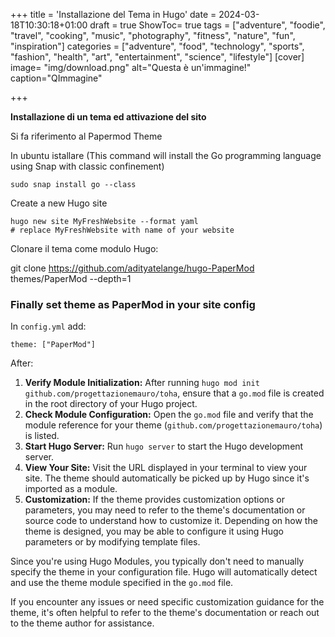 +++
title = 'Installazione del Tema in Hugo'
date = 2024-03-18T10:30:18+01:00
draft = true
ShowToc= true
tags = ["adventure", "foodie", "travel", "cooking", "music", "photography", "fitness", "nature", "fun", "inspiration"]
categories = ["adventure", "food", "technology", "sports", "fashion", "health", "art", "entertainment", "science", "lifestyle"]
[cover]
    image= "img/download.png"
    alt="Questa è un'immagine!"
    caption="QImmagine"

+++

**Installazione di un tema ed attivazione del sito**

Si fa riferimento al Papermod Theme

In ubuntu istallare (This command will install the Go programming language using Snap with classic confinement)

`sudo snap install go --class`

Create a new Hugo site

```
hugo new site MyFreshWebsite --format yaml
# replace MyFreshWebsite with name of your website
```

Clonare il tema come modulo Hugo:

git clone https://github.com/adityatelange/hugo-PaperMod themes/PaperMod --depth=1

### Finally set theme as PaperMod in your site config

In `config.yml` add:

```
theme: ["PaperMod"]
```

After: 

1. **Verify Module Initialization:** After running `hugo mod init github.com/progettazionemauro/toha`, ensure that a `go.mod` file is created in the root directory of your Hugo project.
2. **Check Module Configuration:** Open the `go.mod` file and verify that the module reference for your theme (`github.com/progettazionemauro/toha`) is listed.
3. **Start Hugo Server:** Run `hugo server` to start the Hugo development server.
4. **View Your Site:** Visit the URL displayed in your terminal to view your site. The theme should automatically be picked up by Hugo since it's imported as a module.
5. **Customization:** If the theme provides customization options or parameters, you may need to refer to the theme's documentation or source code to understand how to customize it. Depending on how the theme is designed, you may be able to configure it using Hugo parameters or by modifying template files.

Since you're using Hugo Modules, you typically don't need to manually specify the theme in your configuration file. Hugo will automatically detect and use the theme module specified in the `go.mod` file.

If you encounter any issues or need specific customization guidance for the theme, it's often helpful to refer to the theme's documentation or reach out to the theme author for assistance.
